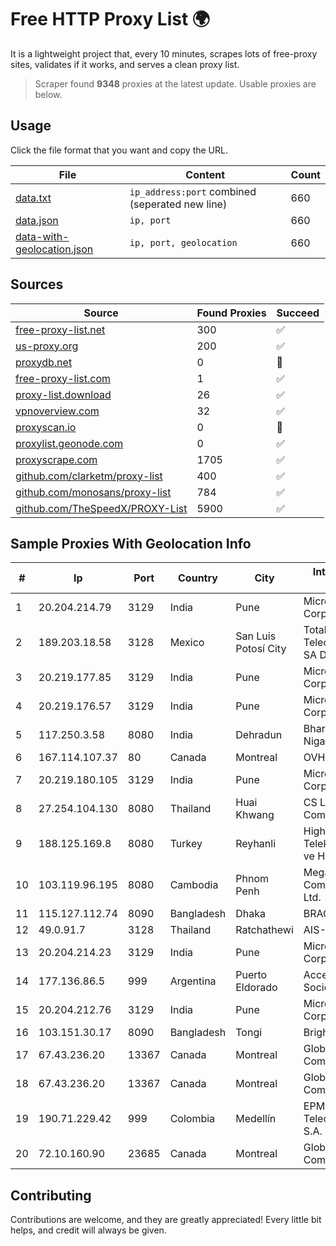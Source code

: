
# Free HTTP Proxy List 🌍

It is a lightweight project that, every 10 minutes, scrapes lots of free-proxy sites, validates if it works, and serves a clean proxy list.


> Scraper found **9348** proxies at the latest update. Usable proxies are below.

## Usage

Click the file format that you want and copy the URL.


|File|Content|Count|
|----|-------|-----|
|[data.txt](https://raw.githubusercontent.com/themiralay/Proxy-List-World/master/data.txt)|`ip_address:port` combined (seperated new line)|660|
|[data.json](https://raw.githubusercontent.com/themiralay/Proxy-List-World/master/data.json)|`ip, port`|660|
|[data-with-geolocation.json](https://raw.githubusercontent.com/themiralay/Proxy-List-World/master/data-with-geolocation.json)|`ip, port, geolocation`|660|

## Sources

|Source|Found Proxies|Succeed|
|------|-------------|-------|
|[free-proxy-list.net](https://free-proxy-list.net)|300|✅|
|[us-proxy.org](https://www.us-proxy.org)|200|✅|
|[proxydb.net](http://proxydb.net)|0|🚫|
|[free-proxy-list.com](https://free-proxy-list.com/?page=&port=&type%5B%5D=http&type%5B%5D=https&up_time=0&search=Search)|1|✅|
|[proxy-list.download](https://www.proxy-list.download/HTTP)|26|✅|
|[vpnoverview.com](https://vpnoverview.com/privacy/anonymous-browsing/free-proxy-servers)|32|✅|
|[proxyscan.io](https://www.proxyscan.io)|0|🚫|
|[proxylist.geonode.com](https://proxylist.geonode.com/api/proxy-list?limit=300&page=1&sort_by=lastChecked&sort_type=desc&protocols=http,https)|0|✅|
|[proxyscrape.com](https://api.proxyscrape.com/v2/?request=displayproxies&protocol=http&timeout=10000&country=all&ssl=all&anonymity=all)|1705|✅|
|[github.com/clarketm/proxy-list](https://raw.githubusercontent.com/clarketm/proxy-list/master/proxy-list-raw.txt)|400|✅|
|[github.com/monosans/proxy-list](https://raw.githubusercontent.com/monosans/proxy-list/main/proxies/http.txt)|784|✅|
|[github.com/TheSpeedX/PROXY-List](https://raw.githubusercontent.com/TheSpeedX/PROXY-List/master/http.txt)|5900|✅|


## Sample Proxies With Geolocation Info

|#|Ip|Port|Country|City|Internet Service Provider|
|-|--|----|-------|----|-------------------------|
|1|20.204.214.79|3129|India|Pune|Microsoft Corporation|
|2|189.203.18.58|3128|Mexico|San Luis Potosí City|Total Play Telecomunicaciones SA De CV|
|3|20.219.177.85|3129|India|Pune|Microsoft Corporation|
|4|20.219.176.57|3129|India|Pune|Microsoft Corporation|
|5|117.250.3.58|8080|India|Dehradun|Bharat Sanchar Nigam Ltd|
|6|167.114.107.37|80|Canada|Montreal|OVH SAS|
|7|20.219.180.105|3129|India|Pune|Microsoft Corporation|
|8|27.254.104.130|8080|Thailand|Huai Khwang|CS Loxinfo Public Company Limited|
|9|188.125.169.8|8080|Turkey|Reyhanli|High Speed Telekomunikasyon ve Hab. Hiz. Ltd. Sti.|
|10|103.119.96.195|8080|Cambodia|Phnom Penh|Mega Truenet Communication Co., Ltd.|
|11|115.127.112.74|8090|Bangladesh|Dhaka|BRACNet Limited|
|12|49.0.91.7|3128|Thailand|Ratchathewi|AIS-Fibre|
|13|20.204.214.23|3129|India|Pune|Microsoft Corporation|
|14|177.136.86.5|999|Argentina|Puerto Eldorado|Access AIR Sociedad Simple|
|15|20.204.212.76|3129|India|Pune|Microsoft Corporation|
|16|103.151.30.17|8090|Bangladesh|Tongi|Bright Star Network|
|17|67.43.236.20|13367|Canada|Montreal|GloboTech Communications|
|18|67.43.236.20|13367|Canada|Montreal|GloboTech Communications|
|19|190.71.229.42|999|Colombia|Medellín|EPM Telecomunicaciones S.A. E.S.P.|
|20|72.10.160.90|23685|Canada|Montreal|GloboTech Communications|



## Contributing

Contributions are welcome, and they are greatly appreciated! Every
little bit helps, and credit will always be given.

